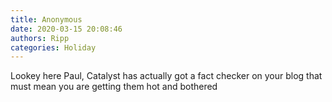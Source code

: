 ```yaml
---
title: Anonymous
date: 2020-03-15 20:08:46
authors: Ripp
categories: Holiday
---
```


 Lookey here Paul, 
Catalyst has actually got a fact checker on your blog that must mean you are getting them hot and bothered